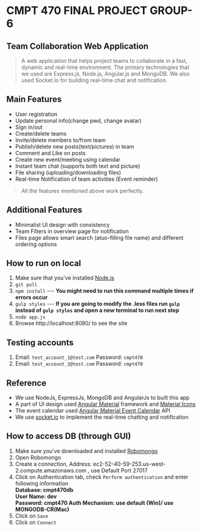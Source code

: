 # CMPT 470 FINAL PROJECT GROUP-6

## Team Collaboration Web Application

> A web application that helps project teams to collaborate in a fast, dynamic and real-time environment. The primary technologies that we used are Express.js, Node.js, Angular.js and MongoDB. We also used Socket.Io for building real-time chat and notification.

## Main Features 

- User registration
- Update personal info(change pwd, change avatar)
- Sign in/out
- Create/delete teams
- Invite/delete members to/from team
- Publish/delete new posts(text/pictures) in team
- Comment and Like on posts
- Create new event/meeting using calendar
- Instant team chat (supports both text and picture)
- File sharing (uploading/downloading files)
- Real-time Notification of team activities (Event reminder)

> All the features mentioned above work perfectly.

## Additional Features
- Minimalist UI design with consistency
- Team Filters in overview page for notification
- Files page allows smart search (atuo-filling file name) and different ordering options

## How to run on local
1. Make sure that you've installed [Node.js](https://nodejs.org/)
2. `git pull`
3. `npm install` --- **You might need to run this command multiple times if errors occur**
4. `gulp styles`  --- **If you are going to modify the .less files 
run `gulp` instead of `gulp styles`
and open a new terminal to run next step**
5. `node app.js`
6.  Browse http://localhost:8080/ to see the site 

## Testing accounts
1. Email:   `test_account_1@test.com`   Password: `cmpt470`
2. Email:   `test_account_2@test.com`   Password: `cmpt470`

## Reference
- We use NodeJs, ExpressJs, MongoDB and AngularJs to built this app
- A part of UI design used [Angular Material](https://material.angularjs.org/latest/) framework and [Material Icons](https://material.io/icons/)
- The event calendar used [Angular Material Event Calendar](https://github.com/B-3PO/angular-material-event-calendar) API
- We use [socket.io](http://socket.io/) to implement the real-time chatting and notification

## How to access DB (through GUI)

1. Make sure you've downloaded and installed [Robomongo](https://robomongo.org/)
2. Open Robomongo
3. Create a connection, Address: ec2-52-40-59-253.us-west-2.compute.amazonaws.com , use Default Port 27017
4. Click on Authentication tab, check `Perform authentication` and enter following information  
	**Database: cmpt470db  
    User Name: dev  
	Password: cmpt470
    Auth Mechanism: use default (Win)/ use MONGODB-CR(Mac)** 
5. Click on `Save`
6. Click on `Connect`
